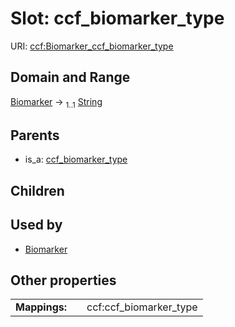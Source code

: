 
# Slot: ccf_biomarker_type




URI: [ccf:Biomarker_ccf_biomarker_type](http://purl.org/ccf/Biomarker_ccf_biomarker_type)


## Domain and Range

[Biomarker](Biomarker.md) &#8594;  <sub>1..1</sub> [String](types/String.md)

## Parents

 *  is_a: [ccf_biomarker_type](ccf_biomarker_type.md)

## Children


## Used by

 * [Biomarker](Biomarker.md)

## Other properties

|  |  |  |
| --- | --- | --- |
| **Mappings:** | | ccf:ccf_biomarker_type |

